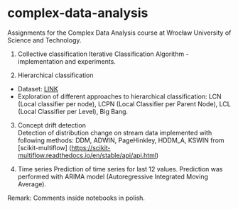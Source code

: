 # complex-data-analysis
Assignments for the Complex Data Analysis course at Wrocław University of Science and Technology.

1. Collective classification 
Iterative Classification Algorithm - implementation and experiments.

2. Hierarchical classification
  - Dataset: [LINK](https://sites.google.com/site/hrsvmproject/datasets-hier)
  - Exploration of different approaches to hierarchical classification: LCN (Local classifier per node), LCPN (Local Classifier per Parent Node), LCL (Local Classifier per Level), Big Bang.

3. Concept drift detection <br>
Detection of distribution change on stream data implemented with following methods: DDM, ADWIN, PageHinkley, HDDM_A, KSWIN from [scikit-multiflow] (https://scikit-multiflow.readthedocs.io/en/stable/api/api.html)

4. Time series
Prediction of time series for last 12 values. Prediction was performed with ARIMA model (Autoregressive Integrated Moving Average).

Remark: Comments inside notebooks in polish.
